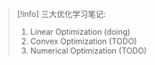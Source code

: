 > [!info] 
> 三大优化学习笔记: 
> 
> 1. Linear Optimization (doing)
> 2. Convex Optimization (TODO)
> 3. Numerical Optimization (TODO)

